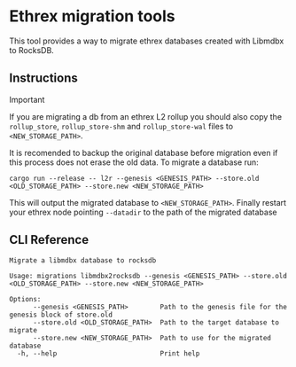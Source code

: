 # Ethrex migration tools

This tool provides a way to migrate ethrex databases created with Libmdbx to RocksDB.

## Instructions

> [!IMPORTANT]
> If you are migrating a db from an ethrex L2 rollup you should also copy the `rollup_store`, `rollup_store-shm` and `rollup_store-wal` files to `<NEW_STORAGE_PATH>`.

It is recomended to backup the original database before migration even if this process does not erase the old data. To migrate a database run:

```
cargo run --release -- l2r --genesis <GENESIS_PATH> --store.old <OLD_STORAGE_PATH> --store.new <NEW_STORAGE_PATH>
```

This will output the migrated database to `<NEW_STORAGE_PATH>`.
Finally restart your ethrex node pointing `--datadir` to the path of the migrated database

## CLI Reference

```
Migrate a libmdbx database to rocksdb

Usage: migrations libmdbx2rocksdb --genesis <GENESIS_PATH> --store.old <OLD_STORAGE_PATH> --store.new <NEW_STORAGE_PATH>

Options:
      --genesis <GENESIS_PATH>        Path to the genesis file for the genesis block of store.old
      --store.old <OLD_STORAGE_PATH>  Path to the target database to migrate
      --store.new <NEW_STORAGE_PATH>  Path to use for the migrated database
  -h, --help                          Print help
```
